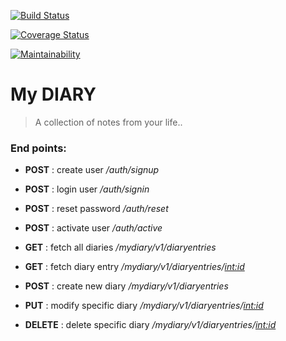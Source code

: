 [![Build Status](https://travis-ci.org/KITHU/Diary-Api.svg?branch=master)](https://travis-ci.org/KITHU/Diary-Api)

[![Coverage Status](https://coveralls.io/repos/github/KITHU/Diary-Api/badge.svg?branch=master)](https://coveralls.io/github/KITHU/Diary-Api?branch=master)

[![Maintainability](https://api.codeclimate.com/v1/badges/ebddd3ad732a5466541f/maintainability)](https://codeclimate.com/github/KITHU/Diary-Api/maintainability)

# My DIARY
> A collection of notes from your life..

### End points:
- **POST** : create user */auth/signup*
- **POST** : login user */auth/signin*
- **POST** : reset password */auth/reset*
- **POST** : activate user */auth/active*

- **GET** : fetch all diaries */mydiary/v1/diaryentries*
- **GET** : fetch diary entry  */mydiary/v1/diaryentries/<int:id>* 
- **POST** : create new diary */mydiary/v1/diaryentries*
- **PUT** : modify specific diary */mydiary/v1/diaryentries/<int:id>*
- **DELETE** : delete specific diary */mydiary/v1/diaryentries/<int:id>*

